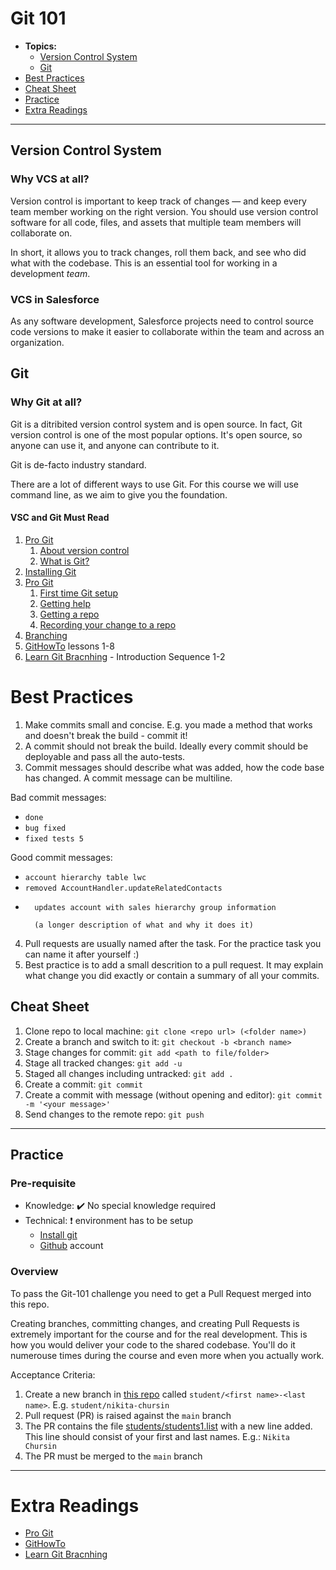 # Git 101

- **Topics:**
  - [Version Control System](#version-control-system)
  - [Git](#git)
- [Best Practices](#best-practices)
- [Cheat Sheet](#cheat-sheet)
- [Practice](#practice)
- [Extra Readings](#extra-readings)

---

## Version Control System

### **Why VCS at all?**

Version control is important to keep track of changes — and keep every team member working on the right version. You should use version control software for all code, files, and assets that multiple team members will collaborate on.

In short, it allows you to track changes, roll them back, and see who did what with the codebase. This is an essential tool for working in a development *team*.

### **VCS in Salesforce**

As any software development, Salesforce projects need to control source code versions to make it easier to collaborate within the team and across an organization.

## Git

### **Why Git at all?**

Git is a ditribited version control system and is open source. In fact, Git version control is one of the most popular options. It's open source, so anyone can use it, and anyone can contribute to it.

Git is de-facto industry standard.

There are a lot of different ways to use Git. For this course we will use command line, as we aim to give you the foundation.

#### **VSC and Git Must Read**

1. [Pro Git](https://git-scm.com/book/en/v2)
    1. [About version control](https://git-scm.com/book/en/v2/Getting-Started-About-Version-Control)
    1. [What is Git?](https://git-scm.com/book/en/v2/Getting-Started-What-is-Git?)
1. [Installing Git](/Installation.md)
1. [Pro Git](https://git-scm.com/book/en/v2)
    1. [First time Git setup](https://git-scm.com/book/en/v2/Getting-Started-First-Time-Git-Setup)
    1. [Getting help](https://git-scm.com/book/en/v2/Getting-Started-Getting-Help)
    1. [Getting a repo](https://git-scm.com/book/en/v2/Git-Basics-Getting-a-Git-Repository)
    1. [Recording your change to a repo](https://git-scm.com/book/en/v2/Git-Basics-Recording-Changes-to-the-Repository)
1. [Branching](/branching.md)
1. [GitHowTo](https://githowto.com/) lessons 1-8
1. [Learn Git Bracnhing](https://learngitbranching.js.org) - Introduction Sequence 1-2

# Best Practices

1. Make commits small and concise. E.g. you made a method that works and doesn't break the build - commit it!
1. A commit should not break the build. Ideally every commit should be deployable and pass all the auto-tests.
1. Commit messages should describe what was added, how the code base has changed. A commit message can be multiline.

Bad commit messages:

* `done`
* `bug fixed`
* `fixed tests 5`

Good commit messages:

* `account hierarchy table lwc`
* `removed AccountHandler.updateRelatedContacts`
* ```
    updates account with sales hierarchy group information

    (a longer description of what and why it does it)
    ```
4. Pull requests are usually named after the task. For the practice task you can name it after yourself :)
5. Best practice is to add a small descrition to a pull request. It may explain what change you did exactly or contain a summary of all your commits.

## Cheat Sheet

1. Clone repo to local machine: `git clone <repo url> (<folder name>)`
1. Create a branch and switch to it: `git checkout -b <branch name>`
1. Stage changes for commit: `git add <path to file/folder>`
1. Stage all tracked changes: `git add -u`
1. Staged all changes including untracked: `git add .`
1. Create a commit: `git commit`
1. Create a commit with message (without opening and editor): `git commit -m '<your message>'`
1. Send changes to the remote repo: `git push`

---

## Practice

### Pre-requisite

- Knowledge: :heavy_check_mark: No special knowledge required
- Technical: :heavy_exclamation_mark: environment has to be setup
  - [Install git](/Installation.md)
  - [Github](https://github.com) account

### Overview

To pass the Git-101 challenge you need to get a Pull Request merged into this repo.

Creating branches, committing changes, and creating Pull Requests is extremely important for the course and for the real development. This is how you would deliver your code to the shared codebase. You'll do it numerouse times during the course and even more when you actually work.

Acceptance Criteria:

1. Create a new branch in [this repo](https://github.com/wedoforce/students) called `student/<first name>-<last name>`. E.g. `student/nikita-chursin`
1. Pull request (PR) is raised against the `main` branch
1. The PR contains the file [students/students1.list](https://github.com/wedoforce/students/students/students1.list) with a new line added. This line should consist of your first and last names. E.g.: `Nikita Chursin`
1. The PR must be merged to the `main` branch

---

# Extra Readings

- [Pro Git](https://git-scm.com/book/en/v2)
- [GitHowTo](https://githowto.com/)
- [Learn Git Bracnhing](https://learngitbranching.js.org)


